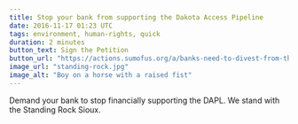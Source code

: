 ```yaml
---
title: Stop your bank from supporting the Dakota Access Pipeline
date: 2016-11-17 01:23 UTC
tags: environment, human-rights, quick
duration: 2 minutes
button_text: Sign the Petition
button_url: "https://actions.sumofus.org/a/banks-need-to-divest-from-the-dakota-access-pipeline-now/"
image_url: "standing-rock.jpg"
image_alt: "Boy on a horse with a raised fist"
---
```


Demand your bank to stop financially supporting the DAPL. We stand with the
Standing Rock Sioux.
